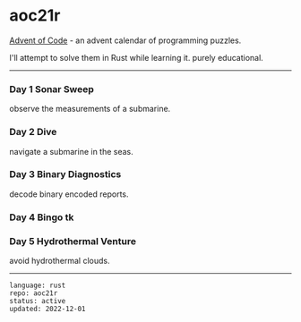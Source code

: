# aoc21r

[Advent of Code] - an advent calendar of programming puzzles.

I'll attempt to solve them in Rust while learning it. purely educational.

[Advent of Code]:https://adventofcode.com/2021 

---

### Day 1 Sonar Sweep

observe the measurements of a submarine.

### Day 2 Dive

navigate a submarine in the seas.

### Day 3 Binary Diagnostics

decode binary encoded reports.

### Day 4 Bingo tk

### Day 5 Hydrothermal Venture

avoid hydrothermal clouds.

---

```
language: rust
repo: aoc21r
status: active
updated: 2022-12-01
```